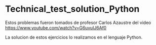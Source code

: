 # Technical_test_solution_Python

Estos problemas fueron tomados de profesor Carlos Azaustre del video https://www.youtube.com/watch?v=G6uvuIJ6Af0

La solucion de estos ejercicios lo realizamos en el lenguaje Python.


